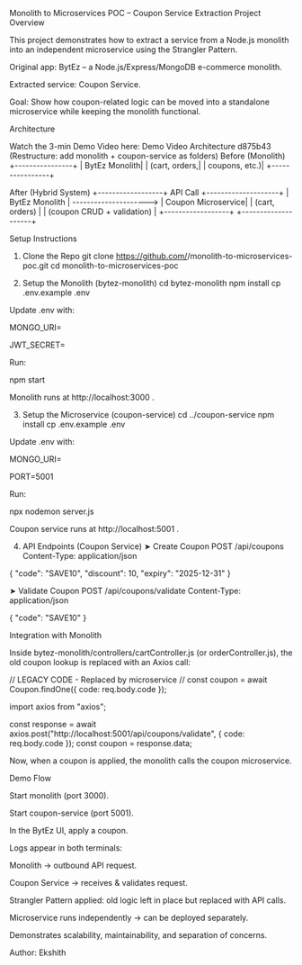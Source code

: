 Monolith to Microservices POC – Coupon Service Extraction
Project Overview

This project demonstrates how to extract a service from a Node.js monolith into an independent microservice using the Strangler Pattern.

Original app: BytEz
 – a Node.js/Express/MongoDB e-commerce monolith.

Extracted service: Coupon Service.

Goal: Show how coupon-related logic can be moved into a standalone microservice while keeping the monolith functional.

 Architecture

Watch the 3-min Demo Video here: Demo Video
Architecture
d875b43 (Restructure: add monolith + coupon-service as folders)
Before (Monolith)
+----------------+
|  BytEz Monolith|
|  (cart, orders,|
|  coupons, etc.)|
+----------------+

After (Hybrid System)
+------------------+        API Call        +--------------------+
|  BytEz Monolith  | ---------------------> |  Coupon Microservice|
| (cart, orders)   |                        | (coupon CRUD + validation) |
+------------------+                        +--------------------+

Setup Instructions
1. Clone the Repo
git clone https://github.com/<your-username>/monolith-to-microservices-poc.git
cd monolith-to-microservices-poc

2. Setup the Monolith (bytez-monolith)
cd bytez-monolith
npm install
cp .env.example .env


Update .env with:

MONGO_URI=<your-mongo-connection-string>

JWT_SECRET=<your-secret>

Run:

npm start


Monolith runs at http://localhost:3000
.

3. Setup the Microservice (coupon-service)
cd ../coupon-service
npm install
cp .env.example .env


Update .env with:

MONGO_URI=<your-mongo-connection-string>

PORT=5001

Run:

npx nodemon server.js


Coupon service runs at http://localhost:5001
.

4. API Endpoints (Coupon Service)
➤ Create Coupon
POST /api/coupons
Content-Type: application/json

{
  "code": "SAVE10",
  "discount": 10,
  "expiry": "2025-12-31"
}

➤ Validate Coupon
POST /api/coupons/validate
Content-Type: application/json

{
  "code": "SAVE10"
}

Integration with Monolith

Inside bytez-monolith/controllers/cartController.js (or orderController.js), the old coupon lookup is replaced with an Axios call:

// LEGACY CODE - Replaced by microservice
// const coupon = await Coupon.findOne({ code: req.body.code });

import axios from "axios";

const response = await axios.post("http://localhost:5001/api/coupons/validate", {
  code: req.body.code
});
const coupon = response.data;


Now, when a coupon is applied, the monolith calls the coupon microservice.

Demo Flow

Start monolith (port 3000).

Start coupon-service (port 5001).

In the BytEz UI, apply a coupon.

Logs appear in both terminals:

Monolith → outbound API request.

Coupon Service → receives & validates request.

Strangler Pattern applied: old logic left in place but replaced with API calls.

Microservice runs independently → can be deployed separately.

Demonstrates scalability, maintainability, and separation of concerns.
  
Author: Ekshith

